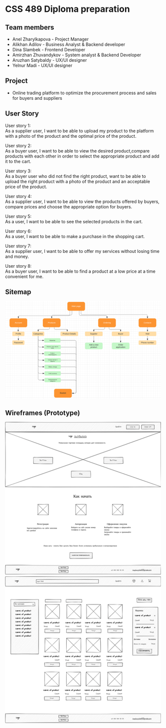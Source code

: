 # CSS 489 Diploma preparation 
## Team members 
+ Anel Zharylkapova - Project Manager 
+ Alikhan Adilov - Business Analyst & Backend developer 
+ Dina Slambek - Frontend Developer 
+ Amirzhan Zhuvandykov -  System analyst & Backend Developer 
+ Aruzhan Satybaldy -  UX/UI designer 
+ Yelnur Madi -  UX/UI designer 
 
## Project 
- Online trading platform to optimize the procurement process and sales for buyers and suppliers 
 
 
## User Story 
 
User story 1:  
As a supplier user, I want to be able to upload my product to the platform with a photo of the product and the optimal price of the product. 
 
User story 2:  
As a buyer user, I want to be able to view the desired product,compare products with each other in order to select the appropriate product and add it to the cart. 
 
User story 3:  
As a buyer user who did not find the right product, want to be able to upload the right product with a photo of the product and an acceptable price of the product. 
 
User story 4:  
As a supplier user, I want to be able to view the products offered by buyers, compare prices and choose the appropriate option for buyers. 
 
User story 5:  
As a user, I want to be able to see the selected products in the cart. 
 
User story 6:  
As a user, I want to be able to make a purchase in the shopping cart. 
 
User story 7:  
As a supplier user, I want to be able to offer my services without losing time and money. 
 
User story 8:  
As a buyer user, I want to be able to find a product at a low price at a time convenient for me. 
 
 
 
 
## Sitemap 
 

<img src="sitemap.png" alt="image" border="0"> 

 
## Wireframes (Prototype) 
 
<img src="image_1.png" alt="image" border="0"> 
<img src="image_2.png" alt="image" border="0">

